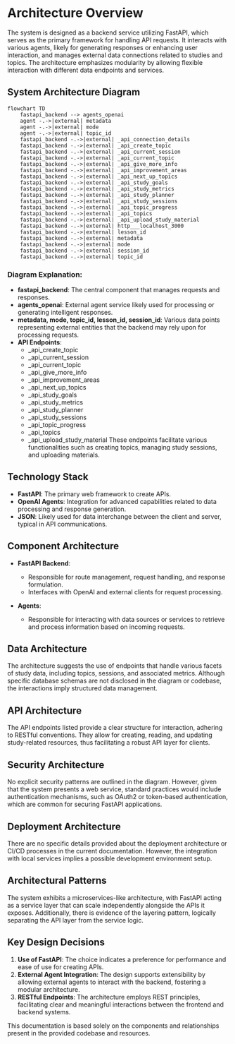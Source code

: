 # Architecture Overview

The system is designed as a backend service utilizing FastAPI, which serves as the primary framework for handling API requests. It interacts with various agents, likely for generating responses or enhancing user interaction, and manages external data connections related to studies and topics. The architecture emphasizes modularity by allowing flexible interaction with different data endpoints and services.

## System Architecture Diagram

```mermaid
flowchart TD
    fastapi_backend --> agents_openai
    agent -.->|external| metadata
    agent -.->|external| mode
    agent -.->|external| topic_id
    fastapi_backend -.->|external| _api_connection_details
    fastapi_backend -.->|external| _api_create_topic
    fastapi_backend -.->|external| _api_current_session
    fastapi_backend -.->|external| _api_current_topic
    fastapi_backend -.->|external| _api_give_more_info
    fastapi_backend -.->|external| _api_improvement_areas
    fastapi_backend -.->|external| _api_next_up_topics
    fastapi_backend -.->|external| _api_study_goals
    fastapi_backend -.->|external| _api_study_metrics
    fastapi_backend -.->|external| _api_study_planner
    fastapi_backend -.->|external| _api_study_sessions
    fastapi_backend -.->|external| _api_topic_progress
    fastapi_backend -.->|external| _api_topics
    fastapi_backend -.->|external| _api_upload_study_material
    fastapi_backend -.->|external| http___localhost_3000
    fastapi_backend -.->|external| lesson_id
    fastapi_backend -.->|external| metadata
    fastapi_backend -.->|external| mode
    fastapi_backend -.->|external| session_id
    fastapi_backend -.->|external| topic_id
```

### Diagram Explanation:
- **fastapi_backend**: The central component that manages requests and responses.
- **agents_openai**: External agent service likely used for processing or generating intelligent responses.
- **metadata, mode, topic_id, lesson_id, session_id**: Various data points representing external entities that the backend may rely upon for processing requests.
- **API Endpoints**:
  - _api_create_topic
  - _api_current_session
  - _api_current_topic
  - _api_give_more_info
  - _api_improvement_areas
  - _api_next_up_topics
  - _api_study_goals
  - _api_study_metrics
  - _api_study_planner
  - _api_study_sessions
  - _api_topic_progress
  - _api_topics
  - _api_upload_study_material
These endpoints facilitate various functionalities such as creating topics, managing study sessions, and uploading materials.

## Technology Stack
- **FastAPI**: The primary web framework to create APIs.
- **OpenAI Agents**: Integration for advanced capabilities related to data processing and response generation.
- **JSON**: Likely used for data interchange between the client and server, typical in API communications.

## Component Architecture
- **FastAPI Backend**: 
  - Responsible for route management, request handling, and response formulation.
  - Interfaces with OpenAI and external clients for request processing.
  
- **Agents**: 
  - Responsible for interacting with data sources or services to retrieve and process information based on incoming requests.

## Data Architecture
The architecture suggests the use of endpoints that handle various facets of study data, including topics, sessions, and associated metrics. Although specific database schemas are not disclosed in the diagram or codebase, the interactions imply structured data management.

## API Architecture
The API endpoints listed provide a clear structure for interaction, adhering to RESTful conventions. They allow for creating, reading, and updating study-related resources, thus facilitating a robust API layer for clients.

## Security Architecture
No explicit security patterns are outlined in the diagram. However, given that the system presents a web service, standard practices would include authentication mechanisms, such as OAuth2 or token-based authentication, which are common for securing FastAPI applications.

## Deployment Architecture
There are no specific details provided about the deployment architecture or CI/CD processes in the current documentation. However, the integration with local services implies a possible development environment setup.

## Architectural Patterns
The system exhibits a microservices-like architecture, with FastAPI acting as a service layer that can scale independently alongside the APIs it exposes. Additionally, there is evidence of the layering pattern, logically separating the API layer from the service logic.

## Key Design Decisions
1. **Use of FastAPI**: The choice indicates a preference for performance and ease of use for creating APIs.
2. **External Agent Integration**: The design supports extensibility by allowing external agents to interact with the backend, fostering a modular architecture.
3. **RESTful Endpoints**: The architecture employs REST principles, facilitating clear and meaningful interactions between the frontend and backend systems. 

This documentation is based solely on the components and relationships present in the provided codebase and resources.